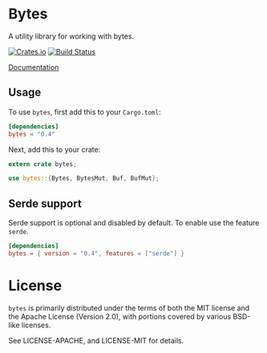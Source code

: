 # Bytes

A utility library for working with bytes.

[![Crates.io](https://img.shields.io/crates/v/bytes.svg?maxAge=2592000)](https://crates.io/crates/bytes)
[![Build Status](https://travis-ci.org/carllerche/bytes.svg?branch=master)](https://travis-ci.org/carllerche/bytes)

[Documentation](https://carllerche.github.io/bytes/bytes/index.html)

## Usage

To use `bytes`, first add this to your `Cargo.toml`:

```toml
[dependencies]
bytes = "0.4"
```

Next, add this to your crate:

```rust
extern crate bytes;

use bytes::{Bytes, BytesMut, Buf, BufMut};
```

## Serde support

Serde support is optional and disabled by default. To enable use the feature `serde`.

```toml
[dependencies]
bytes = { version = "0.4", features = ["serde"] }
```

# License

`bytes` is primarily distributed under the terms of both the MIT license and the
Apache License (Version 2.0), with portions covered by various BSD-like
licenses.

See LICENSE-APACHE, and LICENSE-MIT for details.
